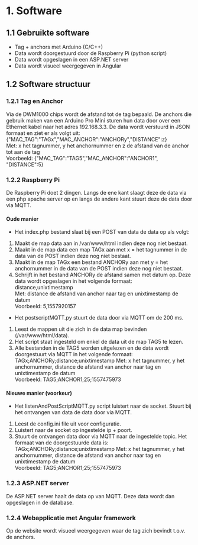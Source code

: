 # 1. Software
## 1.1 Gebruikte software
-	Tag + anchors met Arduino (C/C++)
-	Data wordt doorgestuurd door de Raspberry Pi (python script)
-	Data wordt opgeslagen in een ASP.NET server
-	Data wordt visueel weergegeven in Angular
## 1.2 Software structuur
### 1.2.1 Tag en Anchor
Via de DWM1000 chips wordt de afstand tot de tag bepaald. De anchors die gebruik maken van een Arduino Pro Mini sturen hun data door over een Ethernet kabel naar het adres 192.168.3.3. De data wordt verstuurd in JSON formaat en ziet er als volgt uit:  
{"MAC_TAG":"TAGx","MAC_ANCHOR":"ANCHORy","DISTANCE":z}  
Met: x het tagnummer, y het anchornummer en z de afstand van de anchor tot aan de tag  
Voorbeeld: {"MAC_TAG":"TAG5","MAC_ANCHOR":"ANCHOR1", "DISTANCE":5}
### 1.2.2 Raspberry Pi
De Raspberry Pi doet 2 dingen. Langs de ene kant slaagt deze de data via een php apache server op en langs de andere kant stuurt deze de data door via MQTT.
#### Oude manier
- Het index.php bestand slaat bij een POST van data de data op als volgt:
1. Maakt de map data aan in /var/www/html indien deze nog niet bestaat.
2. Maakt in de map data een map TAGx aan met x = het tagnummer in de data van de POST indien deze nog niet bestaat.
3. Maakt in de map TAGx een bestand ANCHORy aan met y = het anchornummer in de data van de POST indien deze nog niet bestaat.
4. Schrijft in het bestand ANCHORy de afstand samen met datum op. Deze data wordt opgeslagen in het volgende formaat:   
distance,unixtimestamp  
Met: distance de afstand van anchor naar tag en unixtimestamp de datum  
Voorbeeld: 5,1557920157  
- Het postscriptMQTT.py stuurt de data door via MQTT om de 200 ms.
1. Leest de mappen uit die zich in de data map bevinden (/var/www/html/data).
2. Het script staat ingesteld om enkel de data uit de map TAG5 te lezen.
3. Alle bestanden in de TAG5 worden uitgelezen en de data wordt doorgestuurt via MQTT in het volgende formaat:   
TAGx;ANCHORy;distance;unixtimestamp
Met: x het tagnummer, y het anchornummer, distance de afstand van anchor naar tag en unixtimestamp de datum  
Voorbeeld: TAG5;ANCHOR1;25;1557475973
#### Nieuwe manier (voorkeur)
- Het listenAndPostScriptMQTT.py script luistert naar de socket. Stuurt bij het ontvangen van data de data door via MQTT.
1. Leest de config.ini file uit voor configuratie.
2. Luistert naar de socket op ingestelde ip + poort.
3. Stuurt de ontvangen data door via MQTT naar de ingestelde topic.
Het formaat van de doorgestuurde data is:
TAGx;ANCHORy;distance;unixtimestamp
Met: x het tagnummer, y het anchornummer, distance de afstand van anchor naar tag en unixtimestamp de datum  
Voorbeeld: TAG5;ANCHOR1;25;1557475973
### 1.2.3 ASP.NET server
De ASP.NET server haalt de data op van MQTT. Deze data wordt dan opgeslagen in de database.
### 1.2.4 Webapplicatie met Angular framework
Op de website wordt visueel weergegeven waar de tag zich bevindt t.o.v. de anchors.
